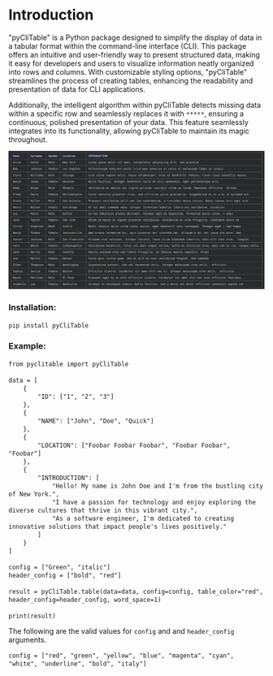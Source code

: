 # Introduction

"pyCliTable" is a Python package designed to simplify the display of data in a tabular format within the command-line interface (CLI). This package offers an intuitive and user-friendly way to present structured data, making it easy for developers and users to visualize information neatly organized into rows and columns. With customizable styling options, "pyCliTable" streamlines the process of creating tables, enhancing the readability and presentation of data for CLI applications.

Additionally, the intelligent algorithm within pyCliTable detects missing data within a specific row and seamlessly replaces it with `*****`, ensuring a continuous, polished presentation of your data. This feature seamlessly integrates into its functionality, allowing pyCliTable to maintain its magic throughout.

![pyCliTable image example.](/images/img2.png)

### Installation:

`pip install pyCliTable`

### Example:

```
from pyclitable import pyCliTable

data = [
    {
        "ID": ["1", "2", "3"]
    },
    {
        "NAME": ["John", "Doe", "Quick"]
    },
    {
        "LOCATION": ["Foobar Foobar Foobar", "Foobar Foobar", "Foobar"]
    },
    {
        "INTRODUCTION": [
            "Hello! My name is John Doe and I'm from the bustling city of New York.",
            "I have a passion for technology and enjoy exploring the diverse cultures that thrive in this vibrant city.",
            "As a software engineer, I'm dedicated to creating innovative solutions that impact people's lives positively."
        ]
    }
]

config = ["Green", "italic"]
header_config = ["bold", "red"]

result = pyCliTable.table(data=data, config=config, table_color="red", header_config=header_config, word_space=1)

print(result)
```

The following are the valid values for `config` and and `header_config` arguments.

```
config = ["red", "green", "yellow", "blue", "magenta", "cyan", "white", "underline", "bold", "italy"]
```

